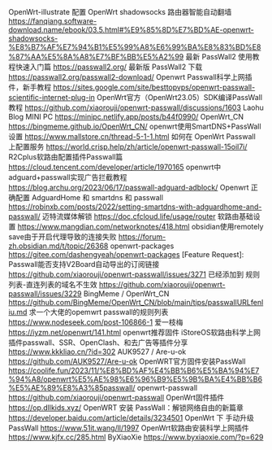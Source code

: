 OpenWrt-illustrate
配置 OpenWrt shadowsocks 路由器智能自动翻墙
https://fanqiang.software-download.name/ebook/03.5.html#%E9%85%8D%E7%BD%AE-openwrt-shadowsocks-%E8%B7%AF%E7%94%B1%E5%99%A8%E6%99%BA%E8%83%BD%E8%87%AA%E5%8A%A8%E7%BF%BB%E5%A2%99
最新 PassWall2 使用教程快速入门篇
https://passwall2.org/
最新版 PassWall2 下载
https://passwall2.org/passwall2-download/
Openwrt Passwall科学上网插件，新手教程
https://sites.google.com/site/besttopvps/openwrt-passwall-scientific-internet-plug-in
OpenWrt官方（OpenWrt23.05）SDK编译PassWall教程 
https://github.com/xiaorouji/openwrt-passwall/discussions/1603
Laohu Blog  MINI PC
https://minipc.netlify.app/posts/b44f0990/
OpenWrt_CN
https://bingmeme.github.io/OpenWrt_CN/
openwrt使用SmartDNS+PassWall设置
https://www.mallstore.cn/thread-5-1-1.html
如何在 OpenWrt Passwall 上配置服务
https://world.crisp.help/zh/article/openwrt-passwall-15oil7i/
R2Cplus软路由配置插件Passwall篇
https://cloud.tencent.com/developer/article/1970165
openwrt中adguard+passwall实现广告拦截教程
https://blog.archu.org/2023/06/17/passwall-adguard-adblock/
Openwrt 正确配置 AdguardHome 和 smartdns 和 passwall
https://robinxb.com/posts/2022/setting-smartdns-with-adguardhome-and-passwall/
迈特流媒体解锁
https://doc.cfcloud.life/usage/router
软路由基础设置
https://www.mangdian.com/networknotes/418.html
obsidian使用remotely save由于开启代理导致的连接失败
https://forum-zh.obsidian.md/t/topic/26368
openwrt-packages
https://gitee.com/dashengyeah/openwrt-packages
[Feature Request]: Passwall能否支持V2Board自动导出的订阅链接
https://github.com/xiaorouji/openwrt-passwall/issues/3271
已经添加到 规则列表-直连列表的域名不生效
https://github.com/xiaorouji/openwrt-passwall/issues/3229
BingMeme / OpenWrt_CN
https://github.com/BingMeme/OpenWrt_CN/blob/main/tips/passwallURLfenliu.md
求一个大佬的opemwrt passwall的规则列表
https://www.nodeseek.com/post-106866-1
爱一枝梅
https://iyzm.net/openwrt/141.html
openwrt推荐固件 iStoreOS软路由科学上网插件passwall、SSR、OpenClash、和去广告等插件分享
https://www.kkkliao.cn/?id=302
AUK9527 / Are-u-ok
https://github.com/AUK9527/Are-u-ok
OpenWRT官方固件安装PassWall
https://coolife.fun/2023/11/%E8%BD%AF%E4%BB%B6%E5%BA%94%E7%94%A8/openwrt%E5%AE%98%E6%96%B9%E5%9B%BA%E4%BB%B6%E5%AE%89%E8%A3%85passwall/
openwrt-passwall
https://github.com/xiaorouji/openwrt-passwall
OpenWrt固件插件
https://op.dllkids.xyz/
OpenWRT 安装 PassWall：解锁网络自由的新篇章
https://developer.baidu.com/article/details/3234501
OpenWrt 下 手动升级 PassWall
https://www.51it.wang/ll/1997
OpenWrt软路由安装科学上网插件
https://www.kjfx.cc/285.html
ByXiaoXie
https://www.byxiaoxie.com/?p=629









































































































